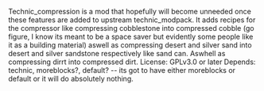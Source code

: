 Technic_compression is a mod that hopefully will become unneeded once these features are added to upstream technic_modpack. It adds recipes for the compressor like compressing cobblestone into compressed cobble (go figure, I know its meant to be a space saver but evidently some people like it as a building material) aswell as compressing desert and silver sand into desert and silver sandstone respectively like sand can. Aswhell as compressing dirrt into compressed dirt.
License: GPLv3.0 or later
Depends: technic, moreblocks?, default? -- its got to have either moreblocks or default or it will do absolutely nothing.

